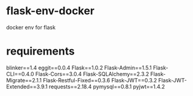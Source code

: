 # flask-env-docker
docker env for flask

# requirements

blinker==1.4
eggit==0.0.4
Flask==1.0.2
Flask-Admin==1.5.1
Flask-CLI==0.4.0
Flask-Cors==3.0.4
Flask-SQLAlchemy==2.3.2
Flask-Migrate==2.1.1
Flask-Restful-Fixed==0.3.6
Flask-JWT==0.3.2
Flask-JWT-Extended==3.9.1
requests==2.18.4
pymysql==0.8.1
pyjwt==1.4.2
